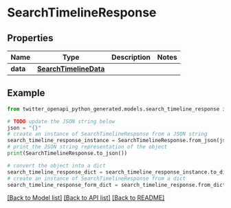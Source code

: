 # SearchTimelineResponse


## Properties

Name | Type | Description | Notes
------------ | ------------- | ------------- | -------------
**data** | [**SearchTimelineData**](SearchTimelineData.md) |  | 

## Example

```python
from twitter_openapi_python_generated.models.search_timeline_response import SearchTimelineResponse

# TODO update the JSON string below
json = "{}"
# create an instance of SearchTimelineResponse from a JSON string
search_timeline_response_instance = SearchTimelineResponse.from_json(json)
# print the JSON string representation of the object
print(SearchTimelineResponse.to_json())

# convert the object into a dict
search_timeline_response_dict = search_timeline_response_instance.to_dict()
# create an instance of SearchTimelineResponse from a dict
search_timeline_response_form_dict = search_timeline_response.from_dict(search_timeline_response_dict)
```
[[Back to Model list]](../README.md#documentation-for-models) [[Back to API list]](../README.md#documentation-for-api-endpoints) [[Back to README]](../README.md)


